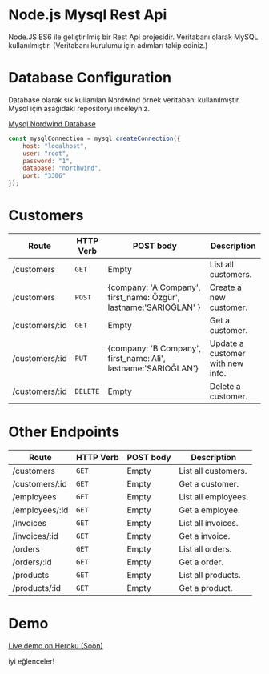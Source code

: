# Node.js Mysql Rest Api
Node.JS ES6 ile geliştirilmiş bir Rest Api projesidir. Veritabanı olarak MySQL kullanılmıştır. (Veritabanı kurulumu için adımları takip ediniz.)

# Database Configuration
Database olarak sık kullanılan Nordwind örnek veritabanı kullanılmıştır. Mysql için aşağıdaki repositoryi inceleyniz.

[Mysql Nordwind Database](https://github.com/dalers/mywind)

```javascript
const mysqlConnection = mysql.createConnection({
    host: "localhost", 
    user: "root",
    password: "1",
    database: "northwind",
    port: "3306"
});
```

# Customers

| Route | HTTP Verb	 | POST body	 | Description	 |
| --- | --- | --- | --- |
| /customers | `GET` | Empty | List all customers. |
| /customers | `POST` | {company: 'A Company', first_name:'Özgür', lastname:'SARIOĞLAN' } | Create a new customer. |
| /customers/:id | `GET` | Empty | Get a customer. |
| /customers/:id | `PUT` | {company: 'B Company', first_name:'Ali', lastname:'SARIOĞLAN'} | Update a customer with new info. |
| /customers/:id | `DELETE` | Empty | Delete a customer. |


# Other Endpoints

| Route | HTTP Verb	 | POST body	 | Description	 |
| --- | --- | --- | --- |
| /customers | `GET` | Empty | List all customers. |
| /customers/:id | `GET` | Empty | Get a customer. |
| /employees | `GET` | Empty | List all employees. |
| /employees/:id | `GET` | Empty | Get a employee. |
| /invoices | `GET` | Empty | List all invoices. |
| /invoices/:id | `GET` | Empty | Get a invoice. |
| /orders | `GET` | Empty | List all orders. |
| /orders/:id | `GET` | Empty | Get a order. |
| /products | `GET` | Empty | List all products. |
| /products/:id | `GET` | Empty | Get a product. |


# Demo
[Live demo on Heroku (Soon)](#)

iyi eğlenceler!